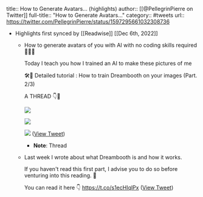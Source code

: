 title:: How to Generate Avatars... (highlights)
author:: [[@PellegrinPierre on Twitter]]
full-title:: "How to Generate Avatars..."
category:: #tweets
url:: https://twitter.com/PellegrinPierre/status/1597295661032308736

- Highlights first synced by [[Readwise]] [[Dec 6th, 2022]]
	- How to generate avatars of you with AI with no coding skills required 🤖👨‍🎨
	  
	  Today I teach you how I trained an AI to make these pictures of me
	  
	  🛠🤖 Detailed tutorial : How to train Dreambooth on your images (Part. 2/3)
	  
	  A THREAD 👇🧵 
	  
	  ![](https://pbs.twimg.com/media/Fiq4aj-WYAIfDNX.jpg) 
	  
	  ![](https://pbs.twimg.com/media/Fiq4fLxWAAIvG28.jpg) 
	  
	  ![](https://pbs.twimg.com/media/Fiq4iRsX0AEFZgL.jpg) ([View Tweet](https://twitter.com/PellegrinPierre/status/1597295661032308736))
		- **Note**: Thread
	- Last week I wrote about what Dreambooth is and how it works. 
	  
	  If you haven't read this first part, I advise you to do so before venturing into this reading. 🤔
	  
	  You can read it here 👇
	  https://t.co/s1ecHIqlPx ([View Tweet](https://twitter.com/PellegrinPierre/status/1597295664396107777))